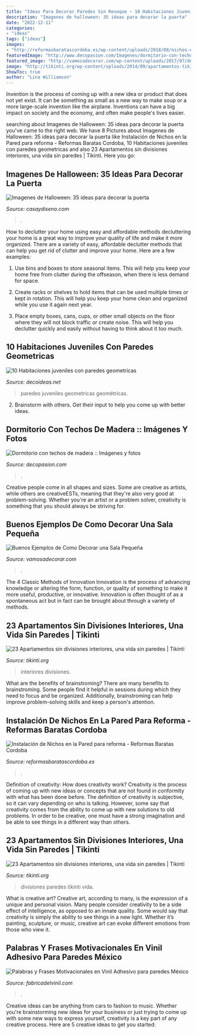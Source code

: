 ```yaml
---
title: "Ideas Para Decorar Paredes Sin Revoque ~ 10 Habitaciones Juveniles Con Paredes Geometricas"
description: "Imagenes de halloween: 35 ideas para decorar la puerta"
date: "2022-12-11"
categories:
- "ideas"
tags: ["ideas"]
images:
- "http://reformasbaratascordoba.es/wp-content/uploads/2018/08/nichos-en-la-pared-salon-reformas-baratas.jpg"
featuredImage: "http://www.decopasion.com/Imagenes/dormitorio-con-techos-de-madera.jpg"
featured_image: "http://vamosadecorar.com/wp-content/uploads/2017/07/decorar-salas-chicas-7.jpg"
image: "http://tikinti.org/wp-content/uploads/2014/09/apartamentos-tikinti-10.jpeg"
ShowToc: true
author: "Lina Williamson"
---
```



Invention is the process of coming up with a new idea or product that does not yet exist. It can be something as small as a new way to make soup or a more large-scale invention like the airplane. Inventions can have a big impact on society and the economy, and often make people's lives easier.

	

		
searching about Imagenes de Halloween: 35 ideas para decorar la puerta you've came to the right web. We have 8 Pictures about Imagenes de Halloween: 35 ideas para decorar la puerta like Instalación de Nichos en la Pared para reforma - Reformas Baratas Cordoba, 10 Habitaciones juveniles con paredes geometricas and also 23 Apartamentos sin divisiones interiores, una vida sin paredes | Tikinti. Here you go:
		
    
## Imagenes De Halloween: 35 Ideas Para Decorar La Puerta

<img loading=lazy src="http://casaydiseno.com/wp-content/uploads/2015/10/imagenes-halloween-decoracion-puerta-miedo-calaveras-atractivo.jpg" onerror="this.onerror=null;this.src='https://tse4.mm.bing.net/th?id=OIP.ZtT80yFe3P2UYd1kQ1QtCwHaNK&amp;pid=15.1';" alt="Imagenes de Halloween: 35 ideas para decorar la puerta">

_Source: casaydiseno.com_

>. 

	

How to declutter your home using easy and affordable methods
decluttering your home is a great way to improve your quality of life and make it more organized. There are a variety of easy, affordable declutter methods that can help you get rid of clutter and improve your home. Here are a few examples:
1. Use bins and boxes to store seasonal items. This will help you keep your home free from clutter during the offseason, when there is less demand for space.

2. Create racks or shelves to hold items that can be used multiple times or kept in rotation. This will help you keep your home clean and organized while you use it again next year.

3. Place empty boxes, cans, cups, or other small objects on the floor where they will not block traffic or create noise. This will help you declutter quickly and easily without having to think about it too much.


    
## 10 Habitaciones Juveniles Con Paredes Geometricas

<img loading=lazy src="https://www.decoideas.net/wp-content/uploads/2017/03/paredes-geometricas-1.jpg" onerror="this.onerror=null;this.src='https://tse3.mm.bing.net/th?id=OIP.vU3PbbYH8yPgsrdgsHofgAHaJ_&amp;pid=15.1';" alt="10 Habitaciones juveniles con paredes geometricas">

_Source: decoideas.net_

>paredes juveniles geometricas geométricas. 

	

2. Brainstorm with others. Get their input to help you come up with better ideas.

    
## Dormitorio Con Techos De Madera :: Imágenes Y Fotos

<img loading=lazy src="http://www.decopasion.com/Imagenes/dormitorio-con-techos-de-madera.jpg" onerror="this.onerror=null;this.src='https://tse4.mm.bing.net/th?id=OIP.i60i99oKiJcNba8NSm0E9AHaE5&amp;pid=15.1';" alt="Dormitorio con techos de madera :: Imágenes y fotos">

_Source: decopasion.com_

>. 

	

Creative people come in all shapes and sizes. Some are creative as artists, while others are creativeESTs, meaning that they're also very good at problem-solving. Whether you're an artist or a problem solver, creativity is something that you should always be striving for.

    
## Buenos Ejemplos De Como Decorar Una Sala Pequeña

<img loading=lazy src="http://vamosadecorar.com/wp-content/uploads/2017/07/decorar-salas-chicas-7.jpg" onerror="this.onerror=null;this.src='https://tse1.mm.bing.net/th?id=OIP.eb8PDXRp_EGHNNQNTPTvhAHaFr&amp;pid=15.1';" alt="Buenos Ejemplos de Como Decorar una Sala Pequeña">

_Source: vamosadecorar.com_

>. 

	

The 4 Classic Methods of Innovation
Innovation is the process of advancing knowledge or altering the form, function, or quality of something to make it more useful, productive, or innovative. Innovation is often thought of as a spontaneous act but in fact can be brought about through a variety of methods.

    
## 23 Apartamentos Sin Divisiones Interiores, Una Vida Sin Paredes | Tikinti

<img loading=lazy src="http://tikinti.org/wp-content/uploads/2014/09/apartamentos-tikinti-10.jpeg" onerror="this.onerror=null;this.src='https://tse1.mm.bing.net/th?id=OIP.qB8ero-73Y3G6_XcTYvkWQHaFO&amp;pid=15.1';" alt="23 Apartamentos sin divisiones interiores, una vida sin paredes | Tikinti">

_Source: tikinti.org_

>interiores divisiones. 

	

What are the benefits of brainstroming?
There are many benefits to brainstroming. Some people find it helpful in sessions during which they need to focus and be organized. Additionally, brainstroming can help improve problem-solving skills and keep a person's attention.

    
## Instalación De Nichos En La Pared Para Reforma - Reformas Baratas Cordoba

<img loading=lazy src="http://reformasbaratascordoba.es/wp-content/uploads/2018/08/nichos-en-la-pared-salon-reformas-baratas.jpg" onerror="this.onerror=null;this.src='https://tse4.mm.bing.net/th?id=OIP.G9m_DfoxOwiNYd1_moJTGQHaEf&amp;pid=15.1';" alt="Instalación de Nichos en la Pared para reforma - Reformas Baratas Cordoba">

_Source: reformasbaratascordoba.es_

>. 

	

Definition of creativity: How does creativity work?
Creativity is the process of coming up with new ideas or concepts that are not found in conformity with what has been done before. The definition of creativity is subjective, so it can vary depending on who is talking. However, some say that creativity comes from the ability to come up with new solutions to old problems. In order to be creative, one must have a strong imagination and be able to see things in a different way than others.

    
## 23 Apartamentos Sin Divisiones Interiores, Una Vida Sin Paredes | Tikinti

<img loading=lazy src="http://tikinti.org/wp-content/uploads/2014/09/apartamentos-tikinti-14.jpeg" onerror="this.onerror=null;this.src='https://tse4.mm.bing.net/th?id=OIP.Onl2tDSQnDC0V_FZ-C-QUAHaEj&amp;pid=15.1';" alt="23 Apartamentos sin divisiones interiores, una vida sin paredes | Tikinti">

_Source: tikinti.org_

>divisiones paredes tikinti vida. 

	

What is creative art?
Creative art, according to many, is the expression of a unique and personal vision. Many people consider creativity to be a side effect of intelligence, as opposed to an innate quality. Some would say that creativity is simply the ability to see things in a new light. Whether it’s painting, sculpture, or music, creative art can evoke different emotions from those who view it.

    
## Palabras Y Frases Motivacionales En Vinil Adhesivo Para Paredes México

<img loading=lazy src="https://www.fabricadelvinil.com/wp-content/uploads/2016/03/vive-ama-deja-ir-vinilo-decorativo-cortado-frases-providencia.jpg" onerror="this.onerror=null;this.src='https://tse2.mm.bing.net/th?id=OIP.vyozQ58ZTX4u1mNcoCnT9wHaEo&amp;pid=15.1';" alt="Palabras y Frases Motivacionales en Vinil Adhesivo para paredes México">

_Source: fabricadelvinil.com_

>. 

	

Creative ideas can be anything from cars to fashion to music. Whether you're brainstorming new ideas for your business or just trying to come up with some new ways to express yourself, creativity is a key part of any creative process. Here are 5 creative ideas to get you started:

